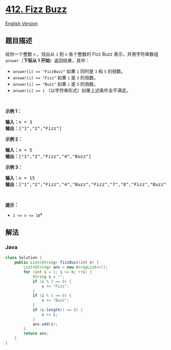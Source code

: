 # [412. Fizz Buzz](https://leetcode.cn/problems/fizz-buzz)

[English Version](/solution/0400-0499/0412.Fizz%20Buzz/README_EN.md)

## 题目描述

<p>给你一个整数 <code>n</code> ，找出从 <code>1</code> 到 <code>n</code> 各个整数的 Fizz Buzz 表示，并用字符串数组 <code>answer</code>（<strong>下标从 1 开始</strong>）返回结果，其中：</p>

<ul>
	<li><code>answer[i] == "FizzBuzz"</code> 如果 <code>i</code> 同时是 <code>3</code> 和 <code>5</code> 的倍数。</li>
	<li><code>answer[i] == "Fizz"</code> 如果 <code>i</code> 是 <code>3</code> 的倍数。</li>
	<li><code>answer[i] == "Buzz"</code> 如果 <code>i</code> 是 <code>5</code> 的倍数。</li>
	<li><code>answer[i] == i</code> （以字符串形式）如果上述条件全不满足。</li>
</ul>

<p>&nbsp;</p>

<p><strong>示例 1：</strong></p>

<pre>
<strong>输入：</strong>n = 3
<strong>输出：</strong>["1","2","Fizz"]
</pre>

<p><strong>示例 2：</strong></p>

<pre>
<strong>输入：</strong>n = 5
<strong>输出：</strong>["1","2","Fizz","4","Buzz"]
</pre>

<p><strong>示例 3：</strong></p>

<pre>
<strong>输入：</strong>n = 15
<strong>输出：</strong>["1","2","Fizz","4","Buzz","Fizz","7","8","Fizz","Buzz","11","Fizz","13","14","FizzBuzz"]</pre>

<p>&nbsp;</p>

<p><strong>提示：</strong></p>

<ul>
	<li><code>1 &lt;= n &lt;= 10<sup>4</sup></code></li>
</ul>

## 解法

### **Java**

```java
class Solution {
    public List<String> fizzBuzz(int n) {
        List<String> ans = new ArrayList<>();
        for (int i = 1; i <= n; ++i) {
            String s = "";
            if (i % 3 == 0) {
                s += "Fizz";
            }
            if (i % 5 == 0) {
                s += "Buzz";
            }
            if (s.length() == 0) {
                s += i;
            }
            ans.add(s);
        }
        return ans;
    }
}
```
